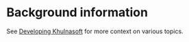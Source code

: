 # Background information

See [Developing Khulnasoft](../index.md#background-information) for more context on various topics.
